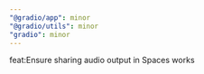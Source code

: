```yaml
---
"@gradio/app": minor
"@gradio/utils": minor
"gradio": minor
---
```


feat:Ensure sharing audio output in Spaces works
